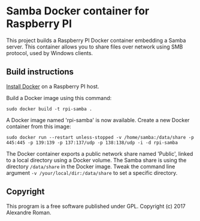 # Samba Docker container for Raspberry PI

This project builds a Raspberry PI Docker container embedding a Samba server.
This container allows you to share files over network using SMB protocol, used by Windows clients.

## Build instructions

[Install Docker](https://www.raspberrypi.org/blog/docker-comes-to-raspberry-pi) on a Raspberry PI host.

Build a Docker image using this command:

`
sudo docker build -t rpi-samba .
`

A Docker image named 'rpi-samba' is now available.
Create a new Docker container from this image:

`
sudo docker run --restart unless-stopped -v /home/samba:/data/share -p 445:445 -p 139:139 -p 137:137/udp -p 138:138/udp -i -d rpi-samba
`

The Docker container exports a public network share named 'Public', linked to a local directory using a Docker volume.
The Samba share is using the directory <code>/data/share</code> in the Docker image.
Tweak the command line argument <code>-v /your/local/dir:/data/share</code> to set a specific directory.

## Copyright

This program is a free software published under GPL.
Copyright (c) 2017 Alexandre Roman.

